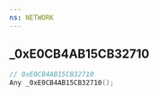 ```yaml
---
ns: NETWORK
---
```

## _0xE0CB4AB15CB32710

```c
// 0xE0CB4AB15CB32710
Any _0xE0CB4AB15CB32710();
```

